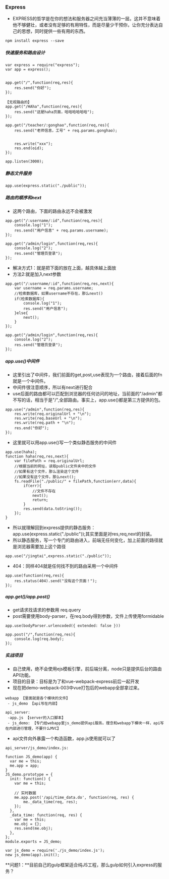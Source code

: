### Express

* EXPRESS的哲学是在你的想法和服务器之间充当薄薄的一层。这并不意味着他不够健壮，或者没有足够的有用特性，而是尽量少干预你，让你充分表达自己的思想，同时提供一些有用的东西。

```
npm install express --save
```

##### 快速服务和路由设计
```
var express = require("express");
var app = express();


app.get("/",function(req,res){
    res.send("你好");
});

【无视路由的】
app.get("/HAha",function(req,res){
    res.send("这是haha页面，哈哈哈哈哈哈");
});

app.get("/teacher/:gonghao",function(req,res){
    res.send("老师信息，工号" + req.params.gonghao);


    res.write("xxx");
    res.end(oid);
});

app.listen(3000);
```

##### 静态文件服务

```
app.use(express.static("./public"));
```

##### 路由的顺序和next

* 这两个路由，下面的路由永远不会被激发
```
app.get("/:username/:id",function(req,res){
    console.log("1");
    res.send("用户信息" + req.params.username);
});

app.get("/admin/login",function(req,res){
    console.log("2");
    res.send("管理员登录");
});
```

* 解决方式1：就是把下面的放在上面，越具体越上面放
* 方法2:就是加入next参数
```
app.get("/:username/:id",function(req,res,next){
    var username = req.params.username;
    //检索数据库，如果username不存在，那么next()
    if(检索数据库){
        console.log("1");
        res.send("用户信息");
    }else{
        next();
    }
});

app.get("/admin/login",function(req,res){
    console.log("2");
    res.send("管理员登录");
});
```

##### app.use()中间件

* 这里引出了中间件，我们前面的get,post,use表现为一个路由，接着后面的fn就是一个中间件。
* 中间件很注意顺序，所以有next进行配合
* use后面的路由都可以匹配到浏览器的任何访问的地址，当前面的"/admin"都不写的话，相当于是"/",全部路由。事实上，app.use()都是第三方提供的包。
```
app.use("/admin",function(req,res){
    res.write(req.originalUrl + "\n");
    res.write(req.baseUrl + "\n");
    res.write(req.path + "\n");
    res.end("你好");
});
```

* 这里就可以用app.use()写一个类似静态服务的中间件
```
app.use(haha);
function haha(req,res,next){
    var filePath = req.originalUrl;
    //根据当前的网址，读取public文件夹中的文件
    //如果有这个文件，那么渲染这个文件
    //如果没有这个文件，那么next();
    fs.readFile("./public/" + filePath,function(err,data){
        if(err){
            //文件不存在
            next();
            return;
        }
        res.send(data.toString());
    });
}
```

* 所以就理解回到express提供的静态服务：app.use(express.static("./public"));其实里面是对res,req,next的封装。
* 所以静态服务，写一个专门的路由进入，前端无任何变化，加上前面的路径就是浏览器需要加上这个路径
```
app.use("/jingtai",express.static("./public"));
```

* 404：同样404就是任何找不到的路由采用一个中间件
```
app.use(function(req,res){
    res.status(404).send("没有这个页面！");
});
```

##### app.get()/app.post()

* get请求找请求的参数用 req.query
* post需要使用body-parser，在req.body得到参数，文件上传使用formidable

```
app.use(bodyParser.urlencoded({ extended: false }))

app.post("/",function(req,res){
    console.log(req.body);
});
```

##### 实战项目

* 自己使用，绝不会使用ejs模板引擎，前后端分离，node只是提供后台的路由API功能。
* 项目的目录：目标是为了和vue-webpack-express前后一起开发
* 现在把demo-webpack-003中vue打包后的webapp全部拿过来。

```
webapp 【里面就是各个模块的文件】
 - js_demo 【api写在内部】

api_server:
 -app.js 【server的入口脚本】
 - js_demo: 【专门给webapp里js_demo提供api服务。理念和webapp下模块一样，api写在内部进行管理，不要什么MVC】
```

* api文件向外暴露一个构造函数，app.js使用就可以了
```
api_server/js_demo/index.js:

function JS_demo(app) {
  var me = this;
  me.app = app;
}
JS_demo.prototype = {
  init: function() {
    var me = this;

    // 实时数据
    me.app.post('/api/time_data.do', function(req, res) {
        me._data_time(req, res);
    });
  },
  _data_time: function(req, res) {
    var me = this;
    me.obj = {};
    res.send(me.obj);
  },
};
module.exports = JS_demo;
```

```
var js_demo = require('./js_demo/index.js');
new js_demo(app).init();
```

**问题1：**目前自己的gulp框架适合纯JS工程，那么gulp如何引入express的服务？


